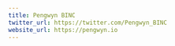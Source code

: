 ```yaml
---
title: Pengwyn BINC
twitter_url: https://twitter.com/Pengwyn_BINC
website_url: https://pengwyn.io
---
```

